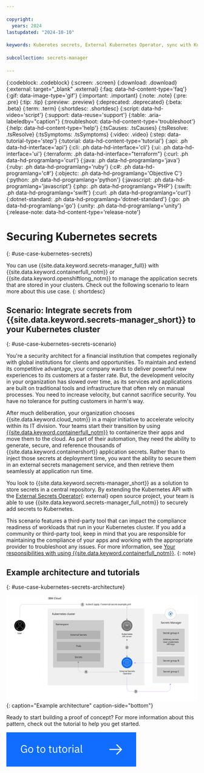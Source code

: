 ```yaml
---

copyright:
  years: 2024
lastupdated: "2024-10-10"

keywords: Kuberetes secrets, External Kubernetes Operator, sync with Kubernetes, deploy to Kubernetes

subcollection: secrets-manager

---
```


{:codeblock: .codeblock}
{:screen: .screen}
{:download: .download}
{:external: target="_blank" .external}
{:faq: data-hd-content-type='faq'}
{:gif: data-image-type='gif'}
{:important: .important}
{:note: .note}
{:pre: .pre}
{:tip: .tip}
{:preview: .preview}
{:deprecated: .deprecated}
{:beta: .beta}
{:term: .term}
{:shortdesc: .shortdesc}
{:script: data-hd-video='script'}
{:support: data-reuse='support'}
{:table: .aria-labeledby="caption"}
{:troubleshoot: data-hd-content-type='troubleshoot'}
{:help: data-hd-content-type='help'}
{:tsCauses: .tsCauses}
{:tsResolve: .tsResolve}
{:tsSymptoms: .tsSymptoms}
{:video: .video}
{:step: data-tutorial-type='step'}
{:tutorial: data-hd-content-type='tutorial'}
{:api: .ph data-hd-interface='api'}
{:cli: .ph data-hd-interface='cli'}
{:ui: .ph data-hd-interface='ui'}
{:terraform: .ph data-hd-interface="terraform"}
{:curl: .ph data-hd-programlang='curl'}
{:java: .ph data-hd-programlang='java'}
{:ruby: .ph data-hd-programlang='ruby'}
{:c#: .ph data-hd-programlang='c#'}
{:objectc: .ph data-hd-programlang='Objective C'}
{:python: .ph data-hd-programlang='python'}
{:javascript: .ph data-hd-programlang='javascript'}
{:php: .ph data-hd-programlang='PHP'}
{:swift: .ph data-hd-programlang='swift'}
{:curl: .ph data-hd-programlang='curl'}
{:dotnet-standard: .ph data-hd-programlang='dotnet-standard'}
{:go: .ph data-hd-programlang='go'}
{:unity: .ph data-hd-programlang='unity'}
{:release-note: data-hd-content-type='release-note'}


# Securing Kubernetes secrets
{: #use-case-kubernetes-secrets}

You can use {{site.data.keyword.secrets-manager_full}} with {{site.data.keyword.containerfull_notm}} or {{site.data.keyword.openshiftlong_notm}} to manage the application secrets that are stored in your clusters. Check out the following scenario to learn more about this use case.
{: shortdesc}

## Scenario: Integrate secrets from {{site.data.keyword.secrets-manager_short}} to your Kubernetes cluster
{: #use-case-kubernetes-secrets-scenario}

You're a security architect for a financial institution that competes regionally with global institutions for clients and opportunities. To maintain and extend its competitive advantage, your company wants to deliver powerful new experiences to its customers at a faster rate. But, the development velocity in your organization has slowed over time, as its services and applications are built on traditional tools and infrastructure that often rely on manual processes. You need to increase velocity, but cannot sacrifice security. You have no tolerance for putting customers in harm's way.

After much deliberation, your organization chooses {{site.data.keyword.cloud_notm}} in a major initiative to accelerate velocity within its IT division. Your teams start their transition by using [{{site.data.keyword.containerfull_notm}}](/docs/containers?topic=containers-getting-started) to containerize their apps and move them to the cloud. As part of their automation, they need the ability to generate, secure, and reference thousands of {{site.data.keyword.containershort}} application secrets. Rather than to inject those secrets at deployment time, you want the ability to secure them in an external secrets management service, and then retrieve them seamlessly at application run time.

You look to {{site.data.keyword.secrets-manager_short}} as a solution to store secrets in a central repository. By extending the Kubernetes API with the [External Secrets Operator](https://external-secrets.io/latest/){: external} open source project, your team is able to use {{site.data.keyword.secrets-manager_full_notm}} to securely add secrets to Kubernetes.

This scenario features a third-party tool that can impact the compliance readiness of workloads that run in your Kubernetes cluster. If you add a community or third-party tool, keep in mind that you are responsible for maintaining the compliance of your apps and working with the appropriate provider to troubleshoot any issues. For more information, see [Your responsibilities with using {{site.data.keyword.containerfull_notm}}](/docs/containers?topic=containers-responsibilities_iks).
{: note}


## Example architecture and tutorials
{: #use-case-kubernetes-secrets-architecture}

![The diagram shows the technologies and flows that make up this specific implementation pattern.](../images/iks-sm-architecture.svg){: caption="Example architecture" caption-side="bottom"}

Ready to start building a proof of concept? For more information about this pattern, check out the tutorial to help you get started.

[![This image is a visual link to the tutorial for securing Kubernetes secrets](../images/go-to-tutorial.svg)](/docs/secrets-manager?topic=secrets-manager-tutorial-kubernetes-secrets)
